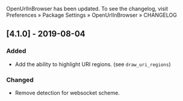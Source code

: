 OpenUrlInBrowser has been updated. To see the changelog, visit
Preferences » Package Settings » OpenUrlInBrowser » CHANGELOG


## [4.1.0] - 2019-08-04

### Added
- Add the ability to highlight URI regions. (see `draw_uri_regions`)

### Changed
- Remove detection for websocket scheme.
